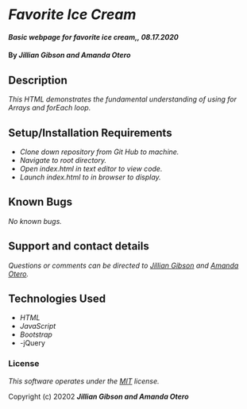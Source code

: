 # _Favorite Ice Cream_

#### _Basic webpage for favorite ice cream,, 08.17.2020_

#### By _**Jillian Gibson and Amanda Otero**_

## Description

_This HTML demonstrates the fundamental understanding of using for Arrays and forEach loop._

## Setup/Installation Requirements

* _Clone down repository from Git Hub to machine._
* _Navigate to root directory._
* _Open index.html in text editor to view code._
* _Launch index.html to in browser to display._


## Known Bugs

_No known bugs._

## Support and contact details

_Questions or comments can be directed to [Jillian Gibson](jillian.l.gibson@gmail.com) and [Amanda Otero](mandystar018@gmail.com)._

## Technologies Used

* _HTML_
* _JavaScript_
* _Bootstrap_
* -jQuery

### License

*_This software operates under the [MIT](https://en.wikipedia.org/wiki/MIT_License) license._*

Copyright (c) 20202 **_Jillian Gibson and Amanda Otero_**
